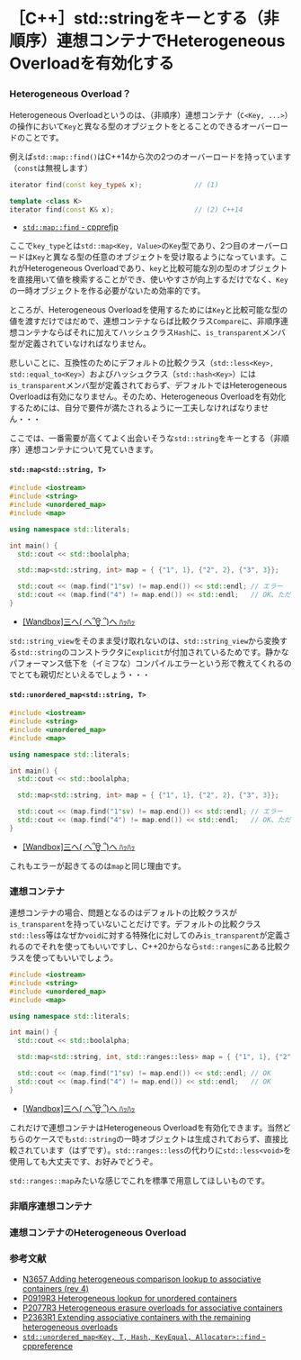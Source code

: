 # ［C++］std::stringをキーとする（非順序）連想コンテナでHeterogeneous Overloadを有効化する

### Heterogeneous Overload？

Heterogeneous Overloadというのは、（非順序）連想コンテナ（`C<Key, ...>`）の操作において`Key`と異なる型のオブジェクトをとることのできるオーバーロードのことです。

例えば`std::map::find()`はC++14から次の2つのオーバーロードを持っています（`const`は無視します）

```cpp
iterator find(const key_type& x);             // (1)

template <class K>
iterator find(const K& x);                    // (2) C++14
```

- [`std::map::find` - cpprefjp](https://cpprefjp.github.io/reference/map/map/find.html)


ここで`key_type`とは`std::map<Key, Value>`の`Key`型であり、2つ目のオーバーロードは`Key`と異なる型の任意のオブジェクトを受け取るようになっています。これがHeterogeneous Overloadであり、`key`と比較可能な別の型のオブジェクトを直接用いて値を検索することができ、使いやすさが向上するだけでなく、`Key`の一時オブジェクトを作る必要がないため効率的です。

ところが、Heterogeneous Overloadを使用するためには`Key`と比較可能な型の値を渡すだけではだめで、連想コンテナならば比較クラス`Compare`に、非順序連想コンテナならばそれに加えてハッシュクラス`Hash`に、`is_transparent`メンバ型が定義されていなければなりません。

悲しいことに、互換性のためにデフォルトの比較クラス（`std::less<Key>, std::equal_to<Key>`）およびハッシュクラス（`std::hash<Key>`）には`is_transparent`メンバ型が定義されておらず、デフォルトではHeterogeneous Overloadは有効になりません。そのため、Heterogeneous Overloadを有効化するためには、自分で要件が満たされるように一工夫しなければなりません・・・

ここでは、一番需要が高くてよく出会いそうな`std::string`をキーとする（非順序）連想コンテナについて見ていきます。

#### `std::map<std::string, T>`

```cpp
#include <iostream>
#include <string>
#include <unordered_map>
#include <map>

using namespace std::literals;

int main() {
  std::cout << std::boolalpha;

  std::map<std::string, int> map = { {"1", 1}, {"2", 2}, {"3", 3}};

  std::cout << (map.find("1"sv) != map.end()) << std::endl; // エラー
  std::cout << (map.find("4") != map.end()) << std::endl;   // OK、ただし一時オブジェクトが作成されている
}
```

- [[Wandbox]三へ( へ՞ਊ ՞)へ ﾊｯﾊｯ](https://wandbox.org/permlink/nBGVJlhRqZFp5MJn)

`std::string_view`をそのまま受け取れないのは、`std::string_view`から変換する`std::string`のコンストラクタに`explicit`が付加されているためです。静かなパフォーマンス低下を（イミフな）コンパイルエラーという形で教えてくれるのでとても親切だといえるでしょう・・・

#### `std::unordered_map<std::string, T>`

```cpp
#include <iostream>
#include <string>
#include <unordered_map>
#include <map>

using namespace std::literals;

int main() {
  std::cout << std::boolalpha;

  std::map<std::string, int> map = { {"1", 1}, {"2", 2}, {"3", 3}};

  std::cout << (map.find("1"sv) != map.end()) << std::endl; // エラー
  std::cout << (map.find("4") != map.end()) << std::endl;   // OK、ただし一時オブジェクトが作成されている
}
```

- [[Wandbox]三へ( へ՞ਊ ՞)へ ﾊｯﾊｯ](https://wandbox.org/permlink/LTOl581sdxXYxdmQ)

これもエラーが起きてるのは`map`と同じ理由です。

### 連想コンテナ

連想コンテナの場合、問題となるのはデフォルトの比較クラスが`is_transparent`を持っていないことだけです。デフォルトの比較クラス`std::less`等はなぜか`void`に対する特殊化に対してのみ`is_transparent`が定義されるのでそれを使ってもいいですし、C++20からなら`std::ranges`にある比較クラスを使ってもいいでしょう。

```cpp
#include <iostream>
#include <string>
#include <unordered_map>
#include <map>

using namespace std::literals;

int main() {
  std::cout << std::boolalpha;

  std::map<std::string, int, std::ranges::less> map = { {"1", 1}, {"2", 2}, {"3", 3}};

  std::cout << (map.find("1"sv) != map.end()) << std::endl; // OK
  std::cout << (map.find("4") != map.end()) << std::endl;   // OK
}
```

- [[Wandbox]三へ( へ՞ਊ ՞)へ ﾊｯﾊｯ](https://wandbox.org/permlink/9oQ6QUE9ntguOPaC)

これだけで連想コンテナはHeterogeneous Overloadを有効化できます。当然どちらのケースでも`std::string`の一時オブジェクトは生成されておらず、直接比較されています（はずです）。`std::ranges::less`の代わりに`std::less<void>`を使用しても大丈夫です、お好みでどうぞ。

`std::ranges::map`みたいな感じでこれを標準で用意してほしいものです。


### 非順序連想コンテナ


### 連想コンテナのHeterogeneous Overload

### 参考文献

- [N3657 Adding heterogeneous comparison lookup to associative containers (rev 4)](http://www.open-std.org/jtc1/sc22/wg21/docs/papers/2013/n3657.htm)
- [P0919R3 Heterogeneous lookup for unordered containers](http://www.open-std.org/jtc1/sc22/wg21/docs/papers/2018/p0919r3.html)
- [P2077R3 Heterogeneous erasure overloads for associative containers](http://www.open-std.org/jtc1/sc22/wg21/docs/papers/2021/p2077r3.html)
- [P2363R1 Extending associative containers with the remaining heterogeneous overloads](http://www.open-std.org/jtc1/sc22/wg21/docs/papers/2021/p2363r1.html)
- [`std::unordered_map<Key, T, Hash, KeyEqual, Allocator>::find` - cppreference](https://en.cppreference.com/w/cpp/container/unordered_map/find)